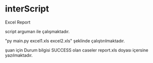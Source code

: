 # interScript


Excel Report

script arguman ile çalışmaktadır.

"py main.py excel1.xls excel2.xls" şeklinde çalıştırılmaktadır.

şuan için Durum bilgisi SUCCESS olan caseler report.xls doyası içersine yazılmaktadır.
